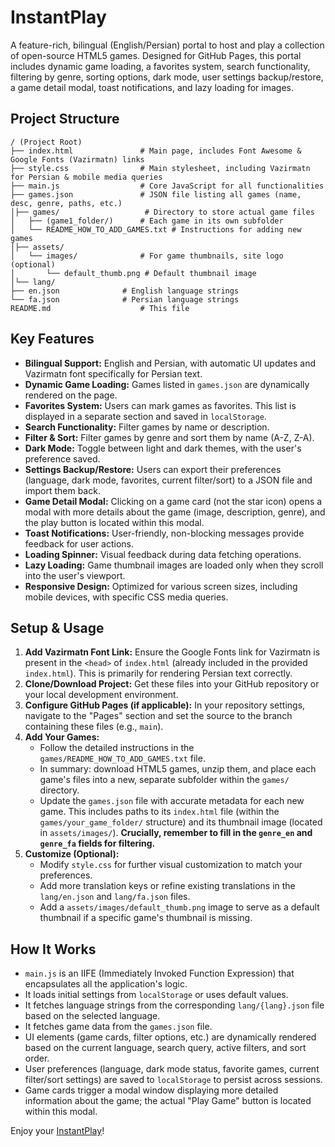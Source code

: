 # InstantPlay

A feature-rich, bilingual (English/Persian) portal to host and play a collection of open-source HTML5 games. Designed for GitHub Pages, this portal includes dynamic game loading, a favorites system, search functionality, filtering by genre, sorting options, dark mode, user settings backup/restore, a game detail modal, toast notifications, and lazy loading for images.

## Project Structure
```
/ (Project Root)
├── index.html               # Main page, includes Font Awesome & Google Fonts (Vazirmatn) links
├── style.css                # Main stylesheet, including Vazirmatn for Persian & mobile media queries
├── main.js                  # Core JavaScript for all functionalities
├── games.json               # JSON file listing all games (name, desc, genre, paths, etc.)
│├── games/                   # Directory to store actual game files
│   ├── (game1_folder/)      # Each game in its own subfolder
│   └── README_HOW_TO_ADD_GAMES.txt # Instructions for adding new games
│├── assets/
│   └── images/              # For game thumbnails, site logo (optional)
│       └── default_thumb.png # Default thumbnail image
│└── lang/
├── en.json              # English language strings
└── fa.json              # Persian language strings
README.md                    # This file
```

## Key Features

* **Bilingual Support:** English and Persian, with automatic UI updates and Vazirmatn font specifically for Persian text.
* **Dynamic Game Loading:** Games listed in `games.json` are dynamically rendered on the page.
* **Favorites System:** Users can mark games as favorites. This list is displayed in a separate section and saved in `localStorage`.
* **Search Functionality:** Filter games by name or description.
* **Filter & Sort:** Filter games by genre and sort them by name (A-Z, Z-A).
* **Dark Mode:** Toggle between light and dark themes, with the user's preference saved.
* **Settings Backup/Restore:** Users can export their preferences (language, dark mode, favorites, current filter/sort) to a JSON file and import them back.
* **Game Detail Modal:** Clicking on a game card (not the star icon) opens a modal with more details about the game (image, description, genre), and the play button is located within this modal.
* **Toast Notifications:** User-friendly, non-blocking messages provide feedback for user actions.
* **Loading Spinner:** Visual feedback during data fetching operations.
* **Lazy Loading:** Game thumbnail images are loaded only when they scroll into the user's viewport.
* **Responsive Design:** Optimized for various screen sizes, including mobile devices, with specific CSS media queries.

## Setup & Usage

1.  **Add Vazirmatn Font Link:** Ensure the Google Fonts link for Vazirmatn is present in the `<head>` of `index.html` (already included in the provided `index.html`). This is primarily for rendering Persian text correctly.
2.  **Clone/Download Project:** Get these files into your GitHub repository or your local development environment.
3.  **Configure GitHub Pages (if applicable):** In your repository settings, navigate to the "Pages" section and set the source to the branch containing these files (e.g., `main`).
4.  **Add Your Games:**
    * Follow the detailed instructions in the `games/README_HOW_TO_ADD_GAMES.txt` file.
    * In summary: download HTML5 games, unzip them, and place each game's files into a new, separate subfolder within the `games/` directory.
    * Update the `games.json` file with accurate metadata for each new game. This includes paths to its `index.html` file (within the `games/your_game_folder/` structure) and its thumbnail image (located in `assets/images/`). **Crucially, remember to fill in the `genre_en` and `genre_fa` fields for filtering.**
5.  **Customize (Optional):**
    * Modify `style.css` for further visual customization to match your preferences.
    * Add more translation keys or refine existing translations in the `lang/en.json` and `lang/fa.json` files.
    * Add a `assets/images/default_thumb.png` image to serve as a default thumbnail if a specific game's thumbnail is missing.

## How It Works

* `main.js` is an IIFE (Immediately Invoked Function Expression) that encapsulates all the application's logic.
* It loads initial settings from `localStorage` or uses default values.
* It fetches language strings from the corresponding `lang/{lang}.json` file based on the selected language.
* It fetches game data from the `games.json` file.
* UI elements (game cards, filter options, etc.) are dynamically rendered based on the current language, search query, active filters, and sort order.
* User preferences (language, dark mode status, favorite games, current filter/sort settings) are saved to `localStorage` to persist across sessions.
* Game cards trigger a modal window displaying more detailed information about the game; the actual "Play Game" button is located within this modal.

Enjoy your [InstantPlay](https://geekneuron.github.io/InstantPlay)!
